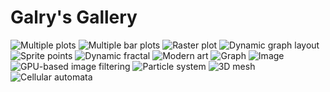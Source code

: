 Galry's Gallery
===============

![Multiple plots](https://raw.github.com/rossant/galry/master/images/img0.png])
![Multiple bar plots](https://raw.github.com/rossant/galry/master/images/img1.png])
![Raster plot](https://raw.github.com/rossant/galry/master/images/img2.png])
![Dynamic graph layout](https://raw.github.com/rossant/galry/master/images/img3.png])
![Sprite points](https://raw.github.com/rossant/galry/master/images/img4.png])
![Dynamic fractal](https://raw.github.com/rossant/galry/master/images/img5.png])
![Modern art](https://raw.github.com/rossant/galry/master/images/img6.png])
![Graph](https://raw.github.com/rossant/galry/master/images/img7.png])
![Image](https://raw.github.com/rossant/galry/master/images/img8.png])
![GPU-based image filtering](https://raw.github.com/rossant/galry/master/images/img9.png])
![Particle system](https://raw.github.com/rossant/galry/master/images/img10.png])
![3D mesh](https://raw.github.com/rossant/galry/master/images/img11.png])
![Cellular automata](https://raw.github.com/rossant/galry/master/images/img12.png])

